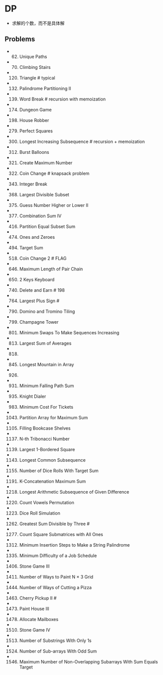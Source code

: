 # DP
- 求解的个数，而不是具体解


## Problems
- 62. Unique Paths
- 70. Climbing Stairs
- 120. Triangle                          # typical
- 132. Palindrome Partitioning II
- 139. Word Break                        # recursion with memoization
- 174. Dungeon Game
- 198. House Robber
- 279. Perfect Squares
- 300. Longest Increasing Subsequence    # recursion + memoization
- 312. Burst Balloons
- 321. Create Maximum Number
- 322. Coin Change                       # knapsack problem
- 343. Integer Break
- 368. Largest Divisible Subset
- 375. Guess Number Higher or Lower II
- 377. Combination Sum IV
- 416. Partition Equal Subset Sum
- 474. Ones and Zeroes
- 494. Target Sum
- 518. Coin Change 2                              # FLAG
- 646. Maximum Length of Pair Chain
- 650. 2 Keys Keyboard
- 740. Delete and Earn                            # 198
- 764. Largest Plus Sign                          # 
- 790. Domino and Tromino Tiling
- 799. Champagne Tower
- 801. Minimum Swaps To Make Sequences Increasing
- 813. Largest Sum of Averages
- 818.
- 845. Longest Mountain in Array
- 926.
- 931. Minimum Falling Path Sum
- 935. Knight Dialer
- 983. Minimum Cost For Tickets
- 1043. Partition Array for Maximum Sum
- 1105. Filling Bookcase Shelves
- 1137. N-th Tribonacci Number
- 1139. Largest 1-Bordered Square
- 1143. Longest Common Subsequence
- 1155. Number of Dice Rolls With Target Sum
- 1191. K-Concatenation Maximum Sum
- 1218. Longest Arithmetic Subsequence of Given Difference
- 1220. Count Vowels Permutation
- 1223. Dice Roll Simulation
- 1262. Greatest Sum Divisible by Three                     #
- 1277. Count Square Submatrices with All Ones
- 1312. Minimum Insertion Steps to Make a String Palindrome
- 1335. Minimum Difficulty of a Job Schedule
- 1406. Stone Game III
- 1411. Number of Ways to Paint N × 3 Grid
- 1444. Number of Ways of Cutting a Pizza
- 1463. Cherry Pickup II                                    #
- 1473. Paint House III
- 1478. Allocate Mailboxes
- 1510. Stone Game IV
- 1513. Number of Substrings With Only 1s
- 1524. Number of Sub-arrays With Odd Sum
- 1546. Maximum Number of Non-Overlapping Subarrays With Sum Equals Target

